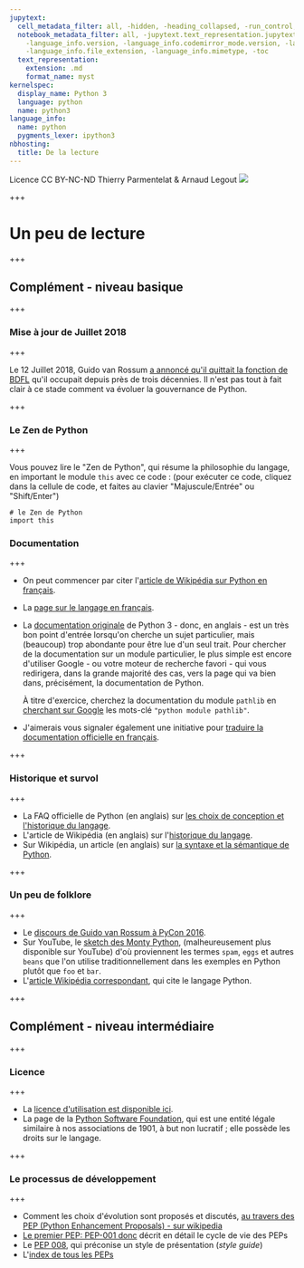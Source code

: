 ```yaml
---
jupytext:
  cell_metadata_filter: all, -hidden, -heading_collapsed, -run_control, -trusted
  notebook_metadata_filter: all, -jupytext.text_representation.jupytext_version, -jupytext.text_representation.format_version,
    -language_info.version, -language_info.codemirror_mode.version, -language_info.codemirror_mode,
    -language_info.file_extension, -language_info.mimetype, -toc
  text_representation:
    extension: .md
    format_name: myst
kernelspec:
  display_name: Python 3
  language: python
  name: python3
language_info:
  name: python
  pygments_lexer: ipython3
nbhosting:
  title: De la lecture
---
```


<div class="licence">
<span>Licence CC BY-NC-ND</span>
<span>Thierry Parmentelat &amp; Arnaud Legout</span>
<span><img src="media/both-logos-small-alpha.png" /></span>
</div>

+++

# Un peu de lecture

+++

## Complément - niveau basique

+++

### Mise à jour de Juillet 2018

+++

Le 12 Juillet 2018, Guido van Rossum [a annoncé qu'il quittait la fonction de BDFL](https://lwn.net/Articles/759654/) qu'il occupait depuis près de trois décennies. Il n'est pas tout à fait clair à ce stade comment va évoluer la gouvernance de Python.

+++

### Le Zen de Python

+++

Vous pouvez lire le "Zen de Python", qui résume la philosophie du langage, en important le module `this` avec ce code&nbsp;: (pour exécuter ce code, cliquez dans la cellule de code, et faites au clavier "Majuscule/Entrée" ou "Shift/Enter")

```{code-cell} ipython3
# le Zen de Python
import this
```

### Documentation

+++

* On peut commencer par citer l'[article de Wikipédia sur Python en français](http://fr.wikipedia.org/wiki/Python_%28langage%29).
* La [page sur le langage en français](https://wiki.python.org/moin/FrenchLanguage).
* La [documentation originale](https://docs.python.org/3/) de Python 3 - donc, en anglais - est un très bon point d'entrée lorsqu'on cherche un sujet particulier, mais (beaucoup) trop abondante pour être lue d'un seul trait. Pour chercher de la documentation sur un module particulier, le plus simple est encore d'utiliser Google - ou votre moteur de recherche favori - qui vous redirigera, dans la grande majorité des cas, vers la page qui va bien dans, précisément, la documentation de Python.

  À titre d'exercice, cherchez la documentation du module `pathlib` en [cherchant sur Google](https://www.google.fr/search?q=python+module+pathlib) les mots-clé `"python module pathlib"`.

* J'aimerais vous signaler également une initiative pour [traduire la documentation officielle en français](https://docs.python.org/fr/3/).

+++

### Historique et survol

+++

* La FAQ officielle de Python (en anglais) sur [les choix de conception et l'historique du langage](https://docs.python.org/3/faq/design.html).
* L'article de Wikipédia (en anglais) sur l'[historique du langage](http://en.wikipedia.org/wiki/History_of_Python).
* Sur Wikipédia, un article (en anglais) sur [la syntaxe et la sémantique de Python](http://en.wikipedia.org/wiki/Python_syntax_and_semantics).

+++

### Un peu de folklore

+++

* Le [discours de Guido van Rossum à PyCon 2016](https://www.youtube.com/watch?v=YgtL4S7Hrwo).
* Sur YouTube, le [sketch des Monty Python](https://www.truestories.fr/1325-L_origine_du_mot_Spam), (malheureusement plus disponible sur YouTube) d'où proviennent les termes `spam`, `eggs` et autres `beans` que l'on utilise traditionnellement dans les exemples en Python plutôt que `foo` et `bar`.
* L'[article Wikipédia correspondant](http://en.wikipedia.org/wiki/Spam_%28Monty_Python%29), qui cite le langage Python.

+++

## Complément - niveau intermédiaire

+++

### Licence

+++

* La [licence d'utilisation est disponible ici](https://docs.python.org/3/license.html).
* La page de la [Python Software Foundation](https://www.python.org/psf/), qui est une entité légale similaire à nos associations de 1901, à but non lucratif&nbsp;; elle possède les droits sur le langage.

+++

### Le processus de développement

+++

* Comment les choix d'évolution sont proposés et discutés, [au travers des PEP (Python Enhancement Proposals) - sur wikipedia](http://en.wikipedia.org/wiki/Python_%28programming_language%29#Development)
* [Le premier PEP: PEP-001 donc](http://legacy.python.org/dev/peps/pep-0001/) décrit en détail le cycle de vie des PEPs
* Le [PEP 008](http://legacy.python.org/dev/peps/pep-0008), qui préconise un style de présentation (*style guide*)
* L'[index de tous les PEPs](http://legacy.python.org/dev/peps/)
